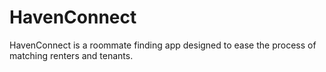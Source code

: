 # HavenConnect
HavenConnect is a roommate finding app designed to ease the process of matching renters and tenants. 
